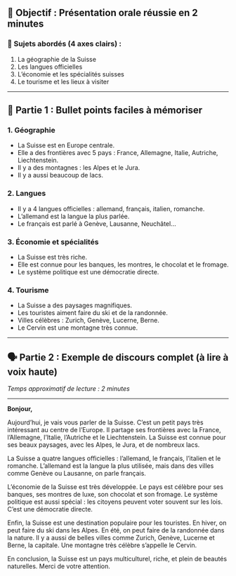 ## 🎯 Objectif : Présentation orale réussie en 2 minutes

### 📌 Sujets abordés (4 axes clairs) :

1. La géographie de la Suisse
2. Les langues officielles
3. L’économie et les spécialités suisses
4. Le tourisme et les lieux à visiter

---

## 🧠 Partie 1 : Bullet points faciles à mémoriser

### 1. **Géographie**

- La Suisse est en Europe centrale.
- Elle a des frontières avec 5 pays : France, Allemagne, Italie, Autriche,
  Liechtenstein.
- Il y a des montagnes : les Alpes et le Jura.
- Il y a aussi beaucoup de lacs.

### 2. **Langues**

- Il y a 4 langues officielles : allemand, français, italien, romanche.
- L’allemand est la langue la plus parlée.
- Le français est parlé à Genève, Lausanne, Neuchâtel…

### 3. **Économie et spécialités**

- La Suisse est très riche.
- Elle est connue pour les banques, les montres, le chocolat et le fromage.
- Le système politique est une démocratie directe.

### 4. **Tourisme**

- La Suisse a des paysages magnifiques.
- Les touristes aiment faire du ski et de la randonnée.
- Villes célèbres : Zurich, Genève, Lucerne, Berne.
- Le Cervin est une montagne très connue.

---

## 🗣️ Partie 2 : Exemple de discours complet (à lire à voix haute)

_Temps approximatif de lecture : 2 minutes_

---

**Bonjour,**

Aujourd’hui, je vais vous parler de la Suisse. C’est un petit pays très
intéressant au centre de l’Europe. Il partage ses frontières avec la France,
l’Allemagne, l’Italie, l’Autriche et le Liechtenstein. La Suisse est connue pour
ses beaux paysages, avec les Alpes, le Jura, et de nombreux lacs.

La Suisse a quatre langues officielles : l’allemand, le français, l’italien et
le romanche. L’allemand est la langue la plus utilisée, mais dans des villes
comme Genève ou Lausanne, on parle français.

L’économie de la Suisse est très développée. Le pays est célèbre pour ses
banques, ses montres de luxe, son chocolat et son fromage. Le système politique
est aussi spécial : les citoyens peuvent voter souvent sur les lois. C’est une
démocratie directe.

Enfin, la Suisse est une destination populaire pour les touristes. En hiver, on
peut faire du ski dans les Alpes. En été, on peut faire de la randonnée dans la
nature. Il y a aussi de belles villes comme Zurich, Genève, Lucerne et Berne, la
capitale. Une montagne très célèbre s’appelle le Cervin.

En conclusion, la Suisse est un pays multiculturel, riche, et plein de beautés
naturelles. Merci de votre attention.
